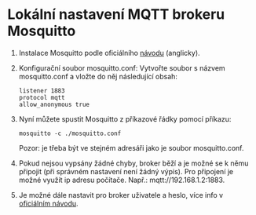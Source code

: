 # Lokální nastavení MQTT brokeru Mosquitto
1) Instalace Mosquitto podle oficiálního [návodu](https://mosquitto.org/download/) (anglicky).
2) Konfigurační soubor mosquitto.conf:
Vytvořte soubor s názvem mosquitto.conf a vložte do něj následující obsah:
    ```
    listener 1883
    protocol mqtt
    allow_anonymous true
    ```
3) Nyní můžete spustit Mosquitto z příkazové řádky pomocí příkazu:
    ```
    mosquitto -c ./mosquitto.conf
    ```
    Pozor: je třeba být ve stejném adresáři jako je soubor mosquitto.conf.


4) Pokud nejsou vypsány žádné chyby, broker běží a je možné se k němu připojit (při správném nastavení není žádný výpis). Pro připojení je možné využít ip adresu počítače. Např.: mqtt://192.168.1.2:1883.

5) Je možné dále nastavit pro broker uživatele a heslo, více info v [oficiálním návodu](https://mosquitto.org/documentation/authentication-methods/).